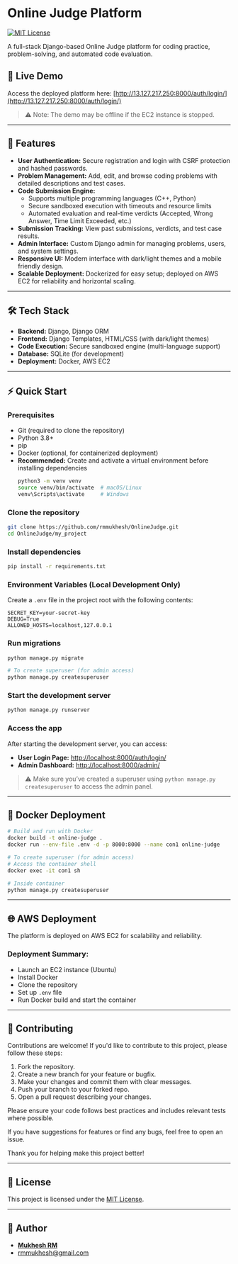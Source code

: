 # Online Judge Platform

[![MIT License](https://img.shields.io/badge/license-MIT-green)](./LICENSE)

A full-stack Django-based Online Judge platform for coding practice, problem-solving, and automated code evaluation.

## 🚀 Live Demo

Access the deployed platform here: [http://13.127.217.250:8000/auth/login/](http://13.127.217.250:8000/auth/login/)
> ⚠️ Note: The demo may be offline if the EC2 instance is stopped.

---

## 📝 Features

- **User Authentication:**
  Secure registration and login with CSRF protection and hashed passwords.
- **Problem Management:**
  Add, edit, and browse coding problems with detailed descriptions and test cases.
- **Code Submission Engine:** 
  - Supports multiple programming languages (C++, Python)
  - Secure sandboxed execution with timeouts and resource limits
  - Automated evaluation and real-time verdicts (Accepted, Wrong Answer, Time Limit Exceeded, etc.)
- **Submission Tracking:**
  View past submissions, verdicts, and test case results.
- **Admin Interface:**
  Custom Django admin for managing problems, users, and system settings.
- **Responsive UI:**
   Modern interface with dark/light themes and a mobile friendly design.
- **Scalable Deployment:**
  Dockerized for easy setup; deployed on AWS EC2 for reliability and horizontal scaling.

---

## 🛠️ Tech Stack

- **Backend:** Django, Django ORM
- **Frontend:** Django Templates, HTML/CSS (with dark/light themes)
- **Code Execution:** Secure sandboxed engine (multi-language support)
- **Database:** SQLite (for development)
- **Deployment:** Docker, AWS EC2

---

## ⚡ Quick Start

### Prerequisites

- Git (required to clone the repository)
- Python 3.8+
- pip
- Docker (optional, for containerized deployment)
- **Recommended:** Create and activate a virtual environment before installing dependencies
  ```bash
  python3 -m venv venv
  source venv/bin/activate  # macOS/Linux
  venv\Scripts\activate     # Windows
  ```

### Clone the repository

```bash
git clone https://github.com/rmmukhesh/OnlineJudge.git
cd OnlineJudge/my_project
```

### Install dependencies

```bash
pip install -r requirements.txt
```

### Environment Variables (Local Development Only) 

Create a `.env` file in the project root with the following contents:

```env
SECRET_KEY=your-secret-key
DEBUG=True
ALLOWED_HOSTS=localhost,127.0.0.1
```

### Run migrations

```bash
python manage.py migrate

# To create superuser (for admin access)
python manage.py createsuperuser
```

### Start the development server

```bash
python manage.py runserver
```

### Access the app

After starting the development server, you can access:

- **User Login Page:** [http://localhost:8000/auth/login/](http://localhost:8000/auth/login/)
- **Admin Dashboard:** [http://localhost:8000/admin/](http://localhost:8000/admin/)

> ⚠️ Make sure you’ve created a superuser using `python manage.py createsuperuser` to access the admin panel.

---

## 🐳 Docker Deployment

```bash
# Build and run with Docker
docker build -t online-judge .
docker run --env-file .env -d -p 8000:8000 --name con1 online-judge

# To create superuser (for admin access)
# Access the container shell
docker exec -it con1 sh

# Inside container
python manage.py createsuperuser
```

---

## 🌐 AWS Deployment

The platform is deployed on AWS EC2 for scalability and reliability.

### Deployment Summary:
- Launch an EC2 instance (Ubuntu)
- Install Docker
- Clone the repository
- Set up `.env` file
- Run Docker build and start the container

---

## 🤝 Contributing

Contributions are welcome! If you'd like to contribute to this project, please follow these steps:

1. Fork the repository.
2. Create a new branch for your feature or bugfix.
3. Make your changes and commit them with clear messages.
4. Push your branch to your forked repo.
5. Open a pull request describing your changes.

Please ensure your code follows best practices and includes relevant tests where possible.

If you have suggestions for features or find any bugs, feel free to open an issue.

Thank you for helping make this project better!

---

## 📄 License

This project is licensed under the [MIT License](./LICENSE).

---

## 👤 Author

- **[Mukhesh RM](https://www.linkedin.com/in/rmmukhesh/)**
- [rmmukhesh@gmail.com](mailto:rmmukhesh@gmail.com)
